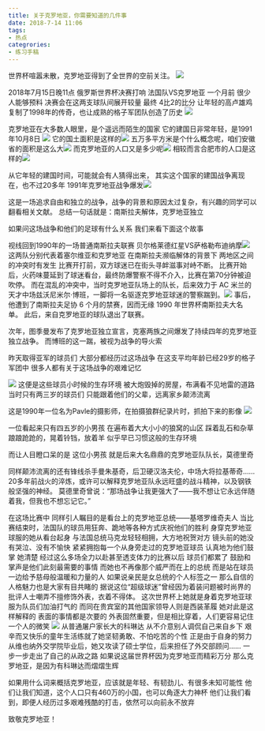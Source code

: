 ```yaml
---
title: 关于克罗地亚，你需要知道的几件事
date: 2018-7-14 11:06
tags:
- 热点
categrories:
- 练习手稿
---
```

世界杯喧嚣未散，克罗地亚得到了全世界的空前关注。
![](https://ichef.bbci.co.uk/news/624/cpsprodpb/5DAC/production/_102508932_croatiafans.jpg)
<!-- more -->
2018年7月15日晚11点
俄罗斯世界杯决赛打响
法国队VS克罗地亚
一个月前
很少人能够预料
决赛会在这两支球队间展开较量
最终
4比2的比分
让年轻的高卢雄鸡复制了1998年的传奇，也让成熟的格子军团队创造了历史
![](https://wx1.sinaimg.cn/mw690/006K98Oigy1fts7ud4z56j30tg0jyh1q.jpg)



克罗地亚在大多数人眼里，是个遥远而陌生的国家
它的建国日非常年轻，是1991年10月8日
![](https://wx1.sinaimg.cn/mw690/006K98Oigy1fts7uhawo7j30t50jgqv5.jpg)
 它的国土面积是这样的![](https://wx1.sinaimg.cn/mw690/006K98Oigy1fts7u2q1upj30ma06yab7.jpg)
 五万多平方米是个什么概念呢，咱们安徽省的面积是这么大![](https://wx4.sinaimg.cn/mw690/006K98Oigy1fts7u2snifj30mh06y40v.jpg)
 而克罗地亚的人口又是多少呢![](https://wx2.sinaimg.cn/mw690/006K98Oigy1fts7u2r4g9j30mg06xjs9.jpg)
相较而言合肥市的人口是这样的![](https://wx2.sinaimg.cn/mw690/006K98Oigy1fts7u3uxijj30mc06xgoq.jpg)

从它年轻的建国时间，可能就会有人猜得出来，
其实这个国家的建国战争离现在，也不过20多年
1991年克罗地亚战争爆发![](https://wx1.sinaimg.cn/mw690/006K98Oigy1fts7uvntesj30ml0g11kx.jpg)

这是一场追求自由和独立的战争，战争的背景和原因太过复杂，有兴趣的同学可以翻看相关文献。
总结一句话就是：南斯拉夫解体，克罗地亚独立

如果问这场战争和他们的足球有什么关系
我们来看下面这个故事

视线回到1990年的一场普通南斯拉夫联赛
贝尔格莱德红星VS萨格勒布迪纳摩![](https://wx1.sinaimg.cn/mw690/006K98Oigy1fts81og22zj30lw0e17vv.jpg)
这两队分别代表着塞尔维亚和克罗地亚
在南斯拉夫濒临解体的背景下
两地区之间的冲突时有发生
比赛开打前，双方球迷已在街头寻衅滋事对峙不断。
比赛开始后，火药味蔓延到了球迷看台，最终防爆警察不得不介入，比赛在第70分钟被迫吹停。
而在混乱的冲突中，当时克罗地亚队场上的队长，后来效力于 AC 米兰的天才中场兹沃尼米尔·博班，一脚将一名驱逐克罗地亚球迷的警察踹到。![](https://wx1.sinaimg.cn/mw690/006K98Oigy1fts7ua0jcsj30ow0i8as2.jpg)
事后，他遭到了南斯拉夫足协 6 个月的禁赛，因而无缘 1990 年世界杯南斯拉夫大名单。
此后，来自克罗地亚的球队退出了联赛。

次年，图季曼发布了克罗地亚独立宣言，克塞两族之间爆发了持续四年的克罗地亚独立战争。
而博班的这一踹，被视为战争的导火索

昨天取得亚军的球员们
大部分都经历过这场战争
在这支平均年龄已经29岁的格子军团中
很多人都有关于这场战争的艰难记忆

![](https://wx1.sinaimg.cn/mw690/006K98Oigy1fts81l23x6j30p40fowvv.jpg)
这便是这些球员小时候的生存环境
被大炮毁掉的房屋，布满看不见地雷的道路
当时只有两三岁的球员们
只能跟着他们的父辈，远离家乡颠沛流离

这是1990年一位名为Pavle的摄影师，在拍摄狼群纪录片时，抓拍下来的影像
![](https://wx4.sinaimg.cn/mw690/006K98Oigy1fts81ru0c2g305003qu0x.gif)

一位看起来只有四五岁的小男孩
在遍布着大大小小的狼窝的山区
踩着乱石和杂草
踉踉跄跄的，晃着铃铛，放着羊
似乎早已习惯这般的生存环境

而让人目瞪口呆的是
这位小男孩
就是后来大名鼎鼎的克罗地亚队队长，莫德里奇

同样颠沛流离的还有锋线杀手曼朱基奇，后卫硬汉洛夫伦，中场大将拉基蒂奇……
20多年前战火的淬炼，或许可以解释克罗地亚队永远旺盛的战斗精神，以及钢铁般坚强的神经。
莫德里奇曾说：“那场战争让我更强大了——我不想让它永远伴随着我，但我也不想忘记它。”

在这场比赛中
同样引人瞩目的是看台上的克罗地亚总统——基塔罗维奇夫人
当比赛结束时，法国队的球员用狂奔、跪地等各种方式庆祝他们的胜利
身穿克罗地亚球服的她从看台起身
与法国总统马克龙轻轻相拥，大方地祝贺对方
镜头前的她没有哭泣、没有不愉快
紧紧拥抱每一个从身旁走过的克罗地亚球员
认真地为他们鼓掌
她清楚
经过这么多场全力以赴甚至透支体力的比赛以后
球员们都累了
鼓励和掌声是他们此刻最需要的事情
而她也不再像那个威严而在上的总统
而是站在球员一边给予慈母般温暖和力量的人
如果说亲民是女总统的个人标签之一
那么自信的人格魅力也是大家有目共睹的
据说这位“超级球迷”曾经因为着装问题被时尚界的批评人士嘲弄不擅修饰外表，衣着不得体。
这次世界杯上她就是身着克罗地亚球服为队员们加油打气的
而同在贵宾室的其他国家领导人则是西装革履
她对此是这样解释的
表面的事情都是次要的
外表固然重要，但是相比穿着，人们更容易记住一个人的微笑
![](https://wx2.sinaimg.cn/mw690/006K98Oigy1ftvowwini2j30hs0bu3zv.jpg)
从普通屠户家长大的科琳达
从不介意别人调侃自己来自乡下
艰辛而又快乐的童年生活练就了她坚韧勇敢、不怕吃苦的个性
正是由于自身的努力
从维也纳外交学院毕业后，她又攻读了硕士学位，后来担任了外交部顾问……
一步一步走出了自己的从政之路
如果说这届世界杯因为克罗地亚而精彩万分
那么克罗地亚，是因为有科琳达而熠熠生辉

如果用什么词来概括克罗地亚，应该就是年轻、有韧劲儿、有很多未知可能性
他们让我们知道，这个人口只有460万的小国，也可以角逐大力神杯
他们让我们看到，即便人经历过多艰难残酷的打击，依然可以向前永不放弃

致敬克罗地亚！









